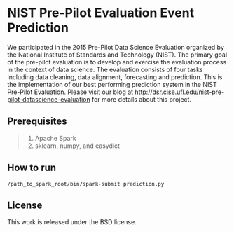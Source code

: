# NIST Pre-Pilot Evaluation Event Prediction
We participated in the 2015 Pre-Pilot Data Science Evaluation organized by the National Institute of Standards and Technology (NIST). The primary goal of the pre-pilot evaluation is to develop and exercise the evaluation process in the context of data science. The evaluation consists of four tasks including data cleaning, data alignment, forecasting and prediction. This is the implementation of our best performing prediction system in the NIST Pre-Pilot Evaluation. Please visit our blog at http://dsr.cise.ufl.edu/nist-pre-pilot-datascience-evaluation for more details about this project.

## Prerequisites
> 1. Apache Spark
> 2. sklearn, numpy, and easydict

## How to run
`/path_to_spark_root/bin/spark-submit prediction.py`

## License
This work is released under the BSD license.

